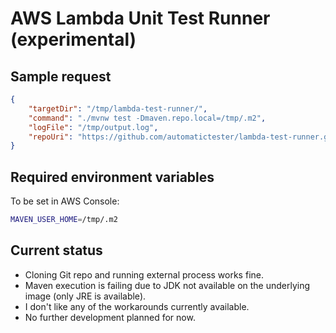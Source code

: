 # AWS Lambda Unit Test Runner (experimental)

## Sample request

```json
{
    "targetDir": "/tmp/lambda-test-runner/",
    "command": "./mvnw test -Dmaven.repo.local=/tmp/.m2",
    "logFile": "/tmp/output.log",
    "repoUri": "https://github.com/automatictester/lambda-test-runner.git"
}
```

## Required environment variables

To be set in AWS Console:

```bash
MAVEN_USER_HOME=/tmp/.m2
```

## Current status

- Cloning Git repo and running external process works fine.
- Maven execution is failing due to JDK not available on the underlying image (only JRE is available).
- I don't like any of the workarounds currently available.
- No further development planned for now.
